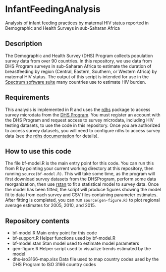 # InfantFeedingAnalysis
Analysis of infant feeding practices by maternal HIV status reported in Demographic and Health Surveys in sub-Saharan Africa

## Description
The Demographic and Health Survey (DHS) Program collects population survey data from over 90 countries. In this repository, we use data from DHS Program surveys in sub-Saharan Africa to estimate the duration of breastfeeding by region (Central, Eastern, Southern, or Western Africa) by maternal HIV status. The output of this script is intended for use in the [Spectrum software suite](https://avenirhealth.org/software-spectrum.php) many countries use to estimate HIV burden.

## Requirements
This analysis is implemented in R and uses the [rdhs](https://cran.r-project.org/web/packages/rdhs/index.html) package to access survey microdata from the [DHS Program](https://dhsprogram.com/). You must register an account with the DHS Program and request access to survey microdata, including HIV testing datasets, to use the code in this repository. Once you are authorized to access survey datasets, you will need to configure rdhs to access survey data (see the [rdhs documentation](https://github.com/ropensci/rdhs#readme) for details).

## How to use this code
The file bf-model.R is the main entry point for this code. You can run this from R by pointing your current working directory at this repository, then running `source(bf-model.R)`. This will take some time, as the program will first download survey datasets from the DHSProgram, perform some data reorganization, then use [rstan](https://cran.r-project.org/web/packages/rstan/index.html) to fit a statistical model to survey data. Once the model has been fitted, the script will produce figures showing the model fit to data from each survey and CSV files containing parameter estimates. After fitting is completed, you can run `source(gen-figure.R)` to plot regional average estimates for 2005, 2010, and 2015.

## Repository contents
- bf-model.R Main entry point for this code
- bf-support.R Helper functions used by bf-model.R
- bf-model.stan Stan model used to estimate model parameters
- gen-figure.R Helper script used to visualize trends estimated by the model
- dhs-iso3166-map.xlsx Data file used to map country codes used by the DHS Program to ISO 3166 country codes

